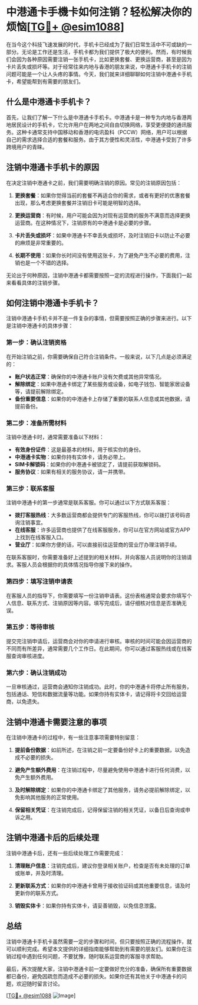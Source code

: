 # 中港通卡手機卡如何注销？轻松解决你的烦恼[[TG💪+ @esim1088](https://t.me/s/esim1088)]

在当今这个科技飞速发展的时代，手机卡已经成为了我们日常生活中不可或缺的一部分。无论是工作还是生活，手机卡都为我们提供了极大的便利。然而，有时候我们会因为各种原因需要注销一张手机卡，比如更换套餐、更换运营商，甚至是因为卡片丢失或损坏等。对于经常往来内地与香港的朋友来说，中港通卡手机卡的注销问题可能是一个让人头疼的事情。今天，我们就来详细聊聊如何注销中港通卡手机卡，希望能帮到有需要的朋友们。

## 什么是中港通卡手机卡？

首先，让我们了解一下什么是中港通卡手机卡。中港通卡是一种专为内地与香港两地居民设计的手机卡，它允许用户在两地之间自由切换网络，享受更便捷的通讯服务。这种卡通常支持中国移动和香港的电讯盈科（PCCW）网络，用户可以根据自己的需求选择合适的套餐和服务。由于其方便性和灵活性，中港通卡受到了许多跨境用户的青睐。

## 注销中港通卡手机卡的原因

在决定注销中港通卡之前，我们需要明确注销的原因。常见的注销原因包括：

1. **更换套餐**：如果你觉得当前的套餐不再适合你的需求，或者有更好的优惠套餐出现，那么考虑更换套餐并注销旧卡可能是明智的选择。
   
2. **更换运营商**：有时候，用户可能会因为对现有运营商的服务不满意而选择更换运营商。在这种情况下，注销原有的中港通卡是必要的步骤。
   
3. **卡片丢失或损坏**：如果中港通卡不幸丢失或损坏，及时注销旧卡以防止不必要的麻烦是非常重要的。
   
4. **长期不使用**：如果你长时间没有使用这张卡，为了避免产生不必要的费用，注销也是一个不错的选择。

无论出于何种原因，注销中港通卡都需要按照一定的流程进行操作，下面我们一起来看看具体的注销步骤。

## 如何注销中港通卡手机卡？

注销中港通卡手机卡并不是一件复杂的事情，但需要按照正确的步骤来进行。以下是注销中港通卡的具体步骤：

### 第一步：确认注销资格

在开始注销之前，你需要确保自己符合注销条件。一般来说，以下几点是必须满足的：

- **账户状态正常**：确保你的中港通卡账户没有欠费或其他异常情况。
- **解除绑定**：如果中港通卡绑定了某些服务或设备，如电子钱包、智能家居设备等，请提前解除绑定。
- **备份重要信息**：如果你的中港通卡上存储了重要的联系人信息或其他数据，请提前备份。

### 第二步：准备所需材料

注销中港通卡时，通常需要准备以下材料：

- **有效身份证件**：这是最基本的材料，用于核实你的身份。
- **中港通卡实物**：如果你持有实体卡，请务必带上。
- **SIM卡解锁码**：如果你的中港通卡被锁定了，请提前获取解锁码。
- **服务协议**：如果有相关的服务协议，请一并携带。

### 第三步：联系客服

注销中港通卡的第一步通常是联系客服。你可以通过以下方式联系客服：

- **拨打客服热线**：大多数运营商都会提供专门的客服热线，你可以拨打该号码咨询注销事宜。
- **在线客服**：许多运营商也提供了在线客服服务，你可以在官方网站或官方APP上找到在线客服入口。
- **营业厅**：如果你方便的话，可以直接前往运营商的营业厅办理注销手续。

在联系客服时，你需要准备好上述提到的相关材料，并向客服人员说明你的注销请求。客服人员会根据你的具体情况指导你接下来的操作。

### 第四步：填写注销申请表

在客服人员的指导下，你需要填写一份注销申请表。这份表格通常会要求你填写个人信息、联系方式、注销原因等内容。填写完成后，请仔细核对信息是否准确无误。

### 第五步：等待审核

提交完注销申请后，运营商会对你的申请进行审核。审核的时间可能会因运营商的不同而有所差异，通常需要几个工作日。在此期间，你可以通过客服热线或在线客服查询审核进度。

### 第六步：确认注销成功

一旦审核通过，运营商会通知你注销成功。此时，你的中港通卡将停止所有服务，包括通话、短信和数据流量等功能。如果你持有实体卡，请记得将卡交回给运营商，以免遗失。

## 注销中港通卡需要注意的事项

在注销中港通卡的过程中，有一些注意事项需要特别留意：

1. **提前备份数据**：如前所述，在注销之前一定要备份好卡上的重要数据，以免造成不必要的损失。
   
2. **避免产生额外费用**：在注销过程中，尽量避免使用中港通卡进行任何消费，以免产生额外费用。

3. **及时解除绑定**：如果你的中港通卡绑定了其他服务，请务必提前解除绑定，以免影响其他服务的正常使用。

4. **保留相关凭证**：在注销完成后，记得保留注销的相关凭证，以备日后查询或申诉之用。

## 注销中港通卡后的后续处理

注销中港通卡后，还有一些后续处理工作需要完成：

1. **清理账户信息**：注销完成后，建议你登录相关账户，检查是否有未处理的订单或账单，并及时清理。

2. **更新联系方式**：如果你的中港通卡曾用于接收验证码或其他重要信息，请及时更新你的联系方式。

3. **销毁实体卡**：如果你持有实体卡，请妥善销毁，以免信息泄露。

## 总结

注销中港通卡手机卡虽然需要一定的步骤和时间，但只要按照正确的流程操作，就可以顺利完成。希望本文提供的详细指南能够帮助到有需要的朋友们。如果你在注销过程中遇到任何问题，不要犹豫，随时联系运营商的客服寻求帮助。

最后，再次提醒大家，注销中港通卡前一定要做好充分的准备，确保所有重要数据都已备份，避免因疏忽而造成不必要的损失。如果你还有其他关于中港通卡的问题，欢迎随时留言讨论。

[[TG💪+ @esim1088](https://t.me/s/esim1088) ![Image](https://i.postimg.cc/4NQfJmqS/Snipaste-2025-05-13-00-14-12.png)]